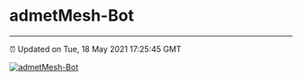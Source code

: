 # admetMesh-Bot
---
⏰ Updated on Tue, 18 May 2021 17:25:45 GMT

[![admetMesh-Bot](https://github.com/kotori-y/admetMesh-bot/actions/workflows/main.yml/badge.svg)](https://github.com/kotori-y/admetMesh-bot/actions/workflows/main.yml)
